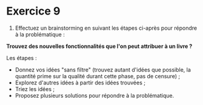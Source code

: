 # Exercice 9

1. Effectuez un brainstorming en suivant les étapes ci-après pour répondre à la problématique :

**Trouvez des nouvelles fonctionnalités que l'on peut attribuer à un livre ?**

Les étapes :
- Donnez vos idées "sans filtre" (trouvez autant d'idées que possible, la quantité prime sur la qualité durant cette phase, pas de censure) ;
- Explorez d'autres idées à partir des idées trouvées ;
- Triez les idées ;
- Proposez plusieurs solutions pour répondre à la problématique.
